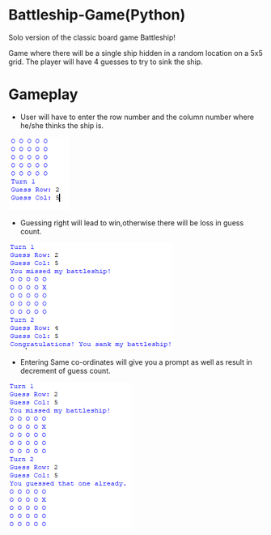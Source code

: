 # Battleship-Game(Python)

Solo version of the classic board game Battleship!

Game where there will be a single ship hidden in a random location on a 5x5 grid.
The player will have 4 guesses to try to sink the ship.

# Gameplay

* User will have to enter the  row number and the column number where he/she thinks the ship is.

![dda](https://github.com/VersatileVishal/Battleship/blob/master/img/Battleship%20row%20an%20column.png)


* Guessing right will lead to win,otherwise there will be loss in guess count.

![dda](https://github.com/VersatileVishal/Battleship/blob/master/img/Battleship%20Guessing%20right%20or%20wrong.PNG)

* Entering Same co-ordinates will give you a prompt as well as result in decrement of guess count.

![dda](https://github.com/VersatileVishal/Battleship/blob/master/img/Battleship%20Guess%20same%20agin.PNG)

<!-- 
     For More Please Contact
     vishalbhola5@gmail.com
-->
